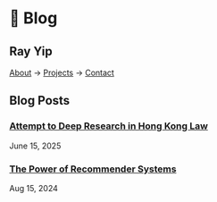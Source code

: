 # 🥬 Blog

## Ray Yip

[About](about) → [Projects](projects) → [Contact](contact)

## Blog Posts

### [Attempt to Deep Research in Hong Kong Law](lawben-search-methodology-part-1)
June 15, 2025

### [The Power of Recommender Systems](power-of-recommender-system)
Aug 15, 2024

